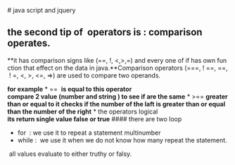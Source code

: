 # java script and jquery
## the second tip of  operators is : comparison operates.
**it has comparison signs like (==, !, <,>,=) and every one of if has own function that effect on the data in java.**Comparison operators (===, ! ==, ==, ! =, <, >, <=, =>)
are used to compare two operands. 


**for example**
* == 
**is equal to this operator compare 2 value (number and string ) to see if are the same**
* >==
**greater than or equal to it checks if the number of the laft is greater than or equal than the number of the right**
* the operators logical
**its return single value false or true**
#### there are two loop
* for  : we use it to repeat a statement multinumber
* while :  we use it when we do not know how many repeat the statement. 


 all values evaluate to either truthy or falsy. 
